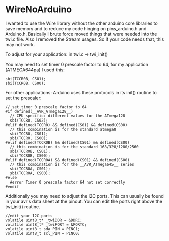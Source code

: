 # WireNoArduino
I wanted to use the Wire library without the other arduino core libraries to save memory and to reduce my code hinging on pins_arduino.h and Arduino.h. Basically I brute force moved things that were needed into the twi.c file. Also I removed the Stream usages. So if your code needs that, this may not work.

To adjust for your application:
in twi.c -> twi_init()

You may need to set timer 0 prescale factor to 64,
for my application (ATMEGA644pa) I used this:

    sbi(TCCR0B, CS01);
    sbi(TCCR0B, CS00);

For other applications: Arduino uses these protocols in its init() routine to set the prescaler:

    // set timer 0 prescale factor to 64
    #if defined(__AVR_ATmega128__)
      // CPU specific: different values for the ATmega128
      sbi(TCCR0, CS02);
    #elif defined(TCCR0) && defined(CS01) && defined(CS00)
      // this combination is for the standard atmega8
      sbi(TCCR0, CS01);
      sbi(TCCR0, CS00);
    #elif defined(TCCR0B) && defined(CS01) && defined(CS00)
      // this combination is for the standard 168/328/1280/2560
      sbi(TCCR0B, CS01);
      sbi(TCCR0B, CS00);
    #elif defined(TCCR0A) && defined(CS01) && defined(CS00)
      // this combination is for the __AVR_ATmega645__ series
      sbi(TCCR0A, CS01);
      sbi(TCCR0A, CS00);
    #else
      #error Timer 0 prescale factor 64 not set correctly
    #endif


Additionally you may need to adjust the I2C ports. This can usually be found in your avr's data sheet at the pinout.
You can edit the ports right above the twi_init() routine.

    //edit your I2C ports
    volatile uint8_t* _twiDDR = &DDRC;
    volatile uint8_t* _twiPORT = &PORTC;
    volatile uint8_t sda_PIN = PINC1;
    volatile uint8_t scl_PIN = PINC0;  
